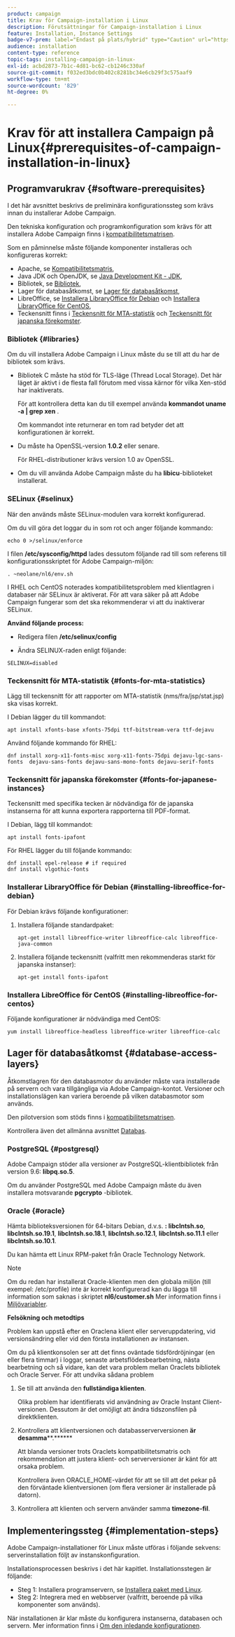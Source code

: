 ```yaml
---
product: campaign
title: Krav för Campaign-installation i Linux
description: Förutsättningar för Campaign-installation i Linux
feature: Installation, Instance Settings
badge-v7-prem: label="Endast på plats/hybrid" type="Caution" url="https://experienceleague.adobe.com/docs/campaign-classic/using/installing-campaign-classic/architecture-and-hosting-models/hosting-models-lp/hosting-models.html?lang=sv" tooltip="Gäller endast lokala distributioner och hybriddistributioner"
audience: installation
content-type: reference
topic-tags: installing-campaign-in-linux-
exl-id: acbd2873-7b1c-4d81-bc62-cb1246c330af
source-git-commit: f032ed3bdc0b402c8281bc34e6cb29f3c575aaf9
workflow-type: tm+mt
source-wordcount: '829'
ht-degree: 0%

---
```


# Krav för att installera Campaign på Linux{#prerequisites-of-campaign-installation-in-linux}

## Programvarukrav {#software-prerequisites}

I det här avsnittet beskrivs de preliminära konfigurationssteg som krävs innan du installerar Adobe Campaign.

Den tekniska konfiguration och programkonfiguration som krävs för att installera Adobe Campaign finns i [kompatibilitetsmatrisen](../../rn/using/compatibility-matrix.md).

Som en påminnelse måste följande komponenter installeras och konfigureras korrekt:

* Apache, se [Kompatibilitetsmatris](../../rn/using/compatibility-matrix.md),
* Java JDK och OpenJDK, se [Java Development Kit - JDK](../../installation/using/application-server.md#jdk),
* Bibliotek, se [Bibliotek](#libraries),
* Lager för databasåtkomst, se [Lager för databasåtkomst](#database-access-layers),
* LibreOffice, se [Installera LibraryOffice för Debian](#installing-libreoffice-for-debian) och [Installera LibraryOffice för CentOS](#installing-libreoffice-for-centos),
* Teckensnitt finns i [Teckensnitt för MTA-statistik](#fonts-for-mta-statistics) och [Teckensnitt för japanska förekomster](#fonts-for-japanese-instances).


### Bibliotek {#libraries}

Om du vill installera Adobe Campaign i Linux måste du se till att du har de bibliotek som krävs.

* Bibliotek C måste ha stöd för TLS-läge (Thread Local Storage). Det här läget är aktivt i de flesta fall förutom med vissa kärnor för vilka Xen-stöd har inaktiverats.

  För att kontrollera detta kan du till exempel använda **kommandot uname -a | grep xen** .

  Om kommandot inte returnerar en tom rad betyder det att konfigurationen är korrekt.

* Du måste ha OpenSSL-version **1.0.2** eller senare.

  För RHEL-distributioner krävs version 1.0 av OpenSSL.

* Om du vill använda Adobe Campaign måste du ha **libicu**-biblioteket installerat.

### SELinux {#selinux}

När den används måste SELinux-modulen vara korrekt konfigurerad.

Om du vill göra det loggar du in som rot och anger följande kommando:

```
echo 0 >/selinux/enforce
```

I filen **/etc/sysconfig/httpd** lades dessutom följande rad till som referens till konfigurationsskriptet för Adobe Campaign-miljön:

```
. ~neolane/nl6/env.sh
```

I RHEL och CentOS noterades kompatibilitetsproblem med klientlagren i databaser när SELinux är aktiverat. För att vara säker på att Adobe Campaign fungerar som det ska rekommenderar vi att du inaktiverar SELinux.

**Använd följande process:**

* Redigera filen **/etc/selinux/config**

* Ändra SELINUX-raden enligt följande:

```
SELINUX=disabled
```

### Teckensnitt för MTA-statistik {#fonts-for-mta-statistics}

Lägg till teckensnitt för att rapporter om MTA-statistik (nms/fra/jsp/stat.jsp) ska visas korrekt.

I Debian lägger du till kommandot:

```
apt install xfonts-base xfonts-75dpi ttf-bitstream-vera ttf-dejavu
```

Använd följande kommando för RHEL:

```
dnf install xorg-x11-fonts-misc xorg-x11-fonts-75dpi dejavu-lgc-sans-fonts  dejavu-sans-fonts dejavu-sans-mono-fonts dejavu-serif-fonts
```

### Teckensnitt för japanska förekomster {#fonts-for-japanese-instances}

Teckensnitt med specifika tecken är nödvändiga för de japanska instanserna för att kunna exportera rapporterna till PDF-format.

I Debian, lägg till kommandot:

```
apt install fonts-ipafont
```

För RHEL lägger du till följande kommando:

```
dnf install epel-release # if required
dnf install vlgothic-fonts
```

### Installerar LibraryOffice för Debian {#installing-libreoffice-for-debian}

För Debian krävs följande konfigurationer:

1. Installera följande standardpaket:

   ```
   apt-get install libreoffice-writer libreoffice-calc libreoffice-java-common
   ```

1. Installera följande teckensnitt (valfritt men rekommenderas starkt för japanska instanser):

   ```
   apt-get install fonts-ipafont
   ```

### Installera LibreOffice för CentOS {#installing-libreoffice-for-centos}

Följande konfigurationer är nödvändiga med CentOS:

```
yum install libreoffice-headless libreoffice-writer libreoffice-calc
```

## Lager för databasåtkomst {#database-access-layers}

Åtkomstlagren för den databasmotor du använder måste vara installerade på servern och vara tillgängliga via Adobe Campaign-kontot. Versioner och installationslägen kan variera beroende på vilken databasmotor som används.

Den pilotversion som stöds finns i [kompatibilitetsmatrisen](../../rn/using/compatibility-matrix.md).

Kontrollera även det allmänna avsnittet [Databas](../../installation/using/database.md).

### PostgreSQL {#postgresql}

Adobe Campaign stöder alla versioner av PostgreSQL-klientbibliotek från version 9.6: **libpq.so.5**.

Om du använder PostgreSQL med Adobe Campaign måste du även installera motsvarande **pgcrypto** -bibliotek.

### Oracle {#oracle}

Hämta biblioteksversionen för 64-bitars Debian, d.v.s. **: libclntsh.so**, **libclntsh.so.19.1**, **libclntsh.so.18.1**, **libclntsh.so.12.1**, **libclntsh.so.11.1** eller **libclntsh.so.10.1**.

Du kan hämta ett Linux RPM-paket från Oracle Technology Network.

>[!NOTE]
>
>Om du redan har installerat Oracle-klienten men den globala miljön (till exempel: /etc/profile) inte är korrekt konfigurerad kan du lägga till information som saknas i skriptet **nl6/customer.sh** Mer information finns i [Miljövariabler](../../installation/using/installing-packages-with-linux.md#environment-variables).

**Felsökning och metodtips**

Problem kan uppstå efter en Oraclena klient eller serveruppdatering, vid versionsändring eller vid den första installationen av instansen.

Om du på klientkonsolen ser att det finns oväntade tidsfördröjningar (en eller flera timmar) i loggar, senaste arbetsflödesbearbetning, nästa bearbetning och så vidare, kan det vara problem mellan Oraclets bibliotek och Oracle Server. För att undvika sådana problem

1. Se till att använda den **fullständiga klienten**.

   Olika problem har identifierats vid användning av Oracle Instant Client-versionen. Dessutom är det omöjligt att ändra tidszonsfilen på direktklienten.

1. Kontrollera att klientversionen och databasserverversionen **är desamma****.******

   Att blanda versioner trots Oraclets kompatibilitetsmatris och rekommendation att justera klient- och serverversioner är känt för att orsaka problem.

   Kontrollera även ORACLE_HOME-värdet för att se till att det pekar på den förväntade klientversionen (om flera versioner är installerade på datorn).

1. Kontrollera att klienten och servern använder samma **timezone-fil**.

## Implementeringssteg {#implementation-steps}

Adobe Campaign-installationer för Linux måste utföras i följande sekvens: serverinstallation följt av instanskonfiguration.

Installationsprocessen beskrivs i det här kapitlet. Installationsstegen är följande:

* Steg 1: Installera programservern, se [Installera paket med Linux](../../installation/using/installing-packages-with-linux.md).
* Steg 2: Integrera med en webbserver (valfritt, beroende på vilka komponenter som används).

När installationen är klar måste du konfigurera instanserna, databasen och servern. Mer information finns i [Om den inledande konfigurationen](../../installation/using/about-initial-configuration.md).
